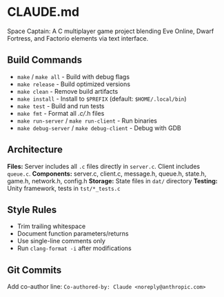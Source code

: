 # CLAUDE.md

Space Captain: A C multiplayer game project blending Eve Online, Dwarf Fortress, and Factorio elements via text interface.

## Build Commands
- `make` / `make all` - Build with debug flags
- `make release` - Build optimized versions
- `make clean` - Remove build artifacts
- `make install` - Install to `$PREFIX` (default: `$HOME/.local/bin`)
- `make test` - Build and run tests
- `make fmt` - Format all *.c/*.h files
- `make run-server` / `make run-client` - Run binaries
- `make debug-server` / `make debug-client` - Debug with GDB

## Architecture
**Files:** Server includes all `.c` files directly in `server.c`. Client includes `queue.c`.
**Components:** server.c, client.c, message.h, queue.h, state.h, game.h, network.h, config.h
**Storage:** State files in `dat/` directory
**Testing:** Unity framework, tests in `tst/*_tests.c`

## Style Rules
- Trim trailing whitespace
- Document function parameters/returns
- Use single-line comments only
- Run `clang-format -i` after modifications

## Git Commits
Add co-author line: `Co-authored-by: Claude <noreply@anthropic.com>`
